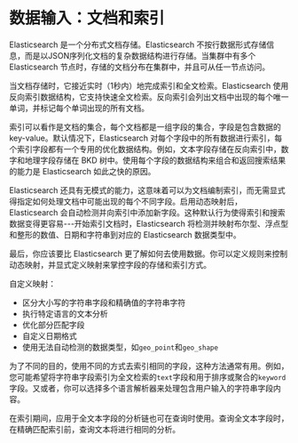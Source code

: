 # 数据输入：文档和索引

Elasticsearch 是一个分布式文档存储。Elasticsearch 不按行数据形式存储信息，而是以JSON序列化文档的复杂数据结构进行存储。当集群中有多个 Elasticsearch 节点时，存储的文档分布在集群中，并且可从任一节点访问。

当文档存储时，它接近实时（1秒内）地完成索引和全文检索。Elasticsearch 使用反向索引数据结构，它支持快速全文检索。反向索引会列出文档中出现的每个唯一单词，并标记每个单词出现的所有文档。

索引可以看作是文档的集合，每个文档都是一组字段的集合，字段是包含数据的 key-value。默认情况下，Elasticsearch 对每个字段中的所有数据进行索引，每个索引字段都有一个专用的优化数据结构。例如，文本字段存储在反向索引中，数字和地理字段存储在 BKD 树中。使用每个字段的数据结构来组合和返回搜索结果的能力是 Elasticsearch 如此之快的原因。

Elasticsearch 还具有无模式的能力，这意味着可以为文档编制索引，而无需显式得指定如何处理文档中可能出现的每个不同字段。启用动态映射后，Elasticsearch 会自动检测并向索引中添加新字段。这种默认行为使得索引和搜索数据变得更容易---开始索引文档时，Elasticsearch 将检测并映射布尔型、浮点型和整形的数值、日期和字符串到对应的 Elasticsearch 数据类型中。

最后，你应该要比 Elasticsearch 更了解如何去使用数据。你可以定义规则来控制动态映射，并显式定义映射来掌控字段的存储和索引方式。

自定义映射：
- 区分大小写的字符串字段和精确值的字符串字符
- 执行特定语言的文本分析
- 优化部分匹配字段
- 自定义日期格式
- 使用无法自动检测的数据类型，如`geo_point`和`geo_shape`

为了不同的目的，使用不同的方式去索引相同的字段，这种方法通常有用。例如，您可能希望将字符串字段索引为全文检索的`text`字段和用于排序或聚合的`keyword`字段。又或者，你可以选择多个语言解析器来处理包含用户输入的字符串字段内容。

在索引期间，应用于全文本字段的分析链也可在查询时使用。查询全文本字段时，在精确匹配索引前，查询文本将进行相同的分析。
